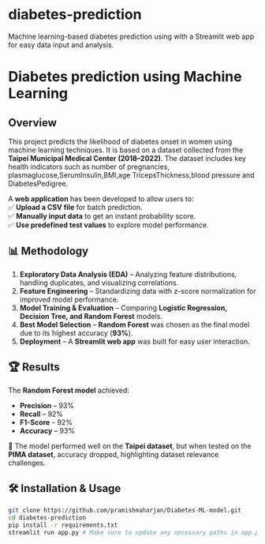 # diabetes-prediction
Machine learning-based diabetes prediction using with a Streamlit web app for easy data input and analysis.

#  Diabetes prediction using Machine Learning  

## Overview  
This project predicts the likelihood of diabetes onset in women using machine learning techniques. It is based on a dataset collected from the **Taipei Municipal Medical Center (2018–2022)**. The dataset includes key health indicators such as number of pregnancies, plasmaglucose,SerumInsulin,BMI,age
TricepsThickness,blood pressure and DiabetesPedigree.


A **web application** has been developed to allow users to:  
✅ **Upload a CSV file** for batch prediction.  
✅ **Manually input data** to get an instant probability score.  
✅ **Use predefined test values** to explore model performance.  

## 📊 Methodology  
1. **Exploratory Data Analysis (EDA)** – Analyzing feature distributions, handling duplicates, and visualizing correlations.  
2. **Feature Engineering** – Standardizing data with z-score normalization for improved model performance.  
3. **Model Training & Evaluation** – Comparing **Logistic Regression, Decision Tree, and Random Forest** models.  
4. **Best Model Selection** – **Random Forest** was chosen as the final model due to its highest accuracy (**93%**).  
5. **Deployment** – A **Streamlit web app** was built for easy user interaction.  

## 🏆 Results  
The **Random Forest model** achieved:  
- **Precision** – 93%  
- **Recall** – 92%  
- **F1-Score** – 92%  
- **Accuracy** – 93%  

📢 The model performed well on the **Taipei dataset**, but when tested on the **PIMA dataset**, accuracy dropped, highlighting dataset relevance challenges.  

## 🛠 Installation & Usage  

```bash
git clone https://github.com/pramishmaharjan/Diabetes-ML-model.git
cd diabetes-prediction
pip install -r requirements.txt
streamlit run app.py # Make sure to update any necessary paths in app.py before running the app




